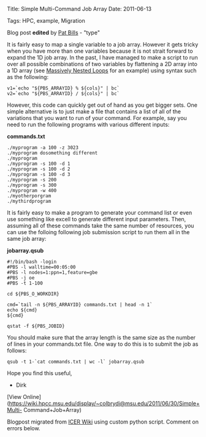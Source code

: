 Title: Simple Multi-Command Job Array
Date: 2011-06-13

Tags: HPC, example, Migration

Blog post **edited** by [Pat Bills](https://wiki.hpcc.msu.edu/display/~billspat@msu.edu) \- "type"

It is fairly easy to map a single variable to a job array. However it gets
tricky when you have more than one variables because it is not strait forward
to expand the 1D job array. In the past, I have managed to make a script to
run over all possible combinations of two variables by flattening a 2D array
into a 1D array (see [Massively Nested
Loops](https://wiki.hpcc.msu.edu/display/~colbrydi@msu.edu/2011/05/19/Massively+Nested+Loops)
for an example) using syntax such as the following:



    v1=`echo "${PBS_ARRAYID} % ${cols}" | bc`
    v2=`echo "${PBS_ARRAYID} / ${cols}" | bc`


However, this code can quickly get out of hand as you get bigger sets. One
simple alternative is to just make a file that contains a list of all of the
variations that you want to run of your command. For example, say you need to
run the following programs with various different inputs:

 **commands.txt**



    ./myprogram -a 100 -z 3023
    ./myprogram dosomething different
    ./myprogram
    ./myprogram -s 100 -d 1
    ./myprogram -s 100 -d 2
    ./myprogram -s 100 -d 3
    ./myprogram -s 200
    ./myprogram -s 300
    ./myprogram -w 400
    ./myotherporgram
    ./mythirdprogram


It is fairly easy to make a program to generate your command list or even use
something like excell to generate different input parameters. Then, assuming
all of these commands take the same number of resources, you can use the
folloing following job submission script to run them all in the same job
array:

 **jobarray.qsub**



    #!/bin/bash -login
    #PBS -l walltime=00:05:00
    #PBS -l nodes=1:ppn=1,feature=gbe
    #PBS -j oe
    #PBS -t 1-100

    cd ${PBS_O_WORKDIR}

    cmd=`tail -n ${PBS_ARRAYID} commands.txt | head -n 1`
    echo ${cmd}
    ${cmd}

    qstat -f ${PBS_JOBID}


You should make sure that the array length is the same size as the number of
lines in your commands.txt file. One way to do this is to submit the job as
follows:



    qsub -t 1-`cat commands.txt | wc -l` jobarray.qsub


Hope you find this useful,

  * Dirk

[View
Online](https://wiki.hpcc.msu.edu/display/~colbrydi@msu.edu/2011/06/30/Simple+Multi-
Command+Job+Array)

Blogpost migrated from [ICER Wiki](https://wiki.hpcc.msu.edu/display/~colbrydi@msu.edu/2011/06/30/Simple+Multi-Command+Job+Array) using custom python script. Comment on errors below.
